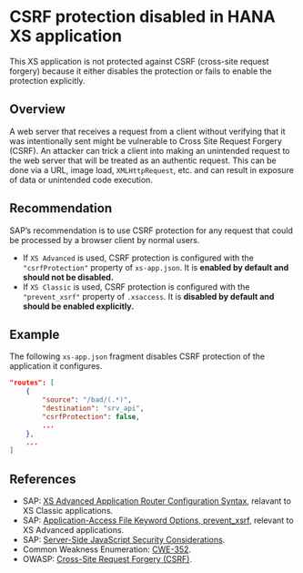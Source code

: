 # CSRF protection disabled in HANA XS application

This XS application is not protected against CSRF (cross-site request forgery) because it either disables the protection or fails to enable the protection explicitly.

## Overview

A web server that receives a request from a client without verifying that it was intentionally sent might be vulnerable to Cross Site Request Forgery (CSRF). An attacker can trick a client into making an unintended request to the web server that will be treated as an authentic request. This can be done via a URL, image load, `XMLHttpRequest`, etc. and can result in exposure of data or unintended code execution.

## Recommendation

SAP’s recommendation is to use CSRF protection for any request that could be processed by a browser client by normal users.
- If `XS Advanced` is used, CSRF protection is configured with the `"csrfProtection"` property of `xs-app.json`. It is **enabled by default and should not be disabled.**
- If `XS Classic` is used, CSRF protection is configured with the `"prevent_xsrf"` property of `.xsaccess`. It is **disabled by default and should be enabled explicitly.**

## Example

The following `xs-app.json` fragment disables CSRF protection of the application it configures.

```json
"routes": [
    {
        "source": "/bad/(.*)",
        "destination": "srv_api",
        "csrfProtection": false,
        ...
    },
    ...
]
```

## References

- SAP: [XS Advanced Application Router Configuration Syntax](https://help.sap.com/docs/SAP_HANA_PLATFORM/b3d0daf2a98e49ada00bf31b7ca7a42e/a9fc5c220d744180850996e2f5d34d6c.html?version=2.0.03#loioa9fc5c220d744180850996e2f5d34d6c__section_N101F7_N10016_N10001), relavant to XS Classic applications.
- SAP: [Application-Access File Keyword Options, prevent_xsrf](https://help.sap.com/docs/SAP_HANA_PLATFORM/4505d0bdaf4948449b7f7379d24d0f0d/5f77e58ec01b46f6b64ee1e2afe3ead7.html#authenticationmethod), relevant to XS Advanced applications.
- SAP: [Server-Side JavaScript Security Considerations](https://help.sap.com/docs/SAP_HANA_PLATFORM/d89d4595fae647eabc14002c0340a999/e8a6bc904c0c48a182288604f467e84a.html).
- Common Weakness Enumeration: [CWE-352](https://cwe.mitre.org/data/definitions/352.html).
- OWASP: [Cross-Site Request Forgery (CSRF)](https://www.owasp.org/index.php/Cross-Site_Request_Forgery_(CSRF)).
